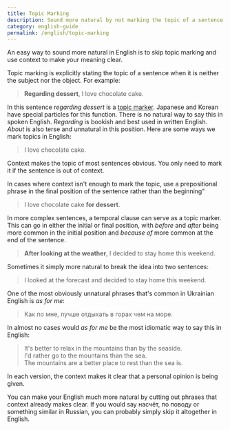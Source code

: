 ```yaml
---
title: Topic Marking
description: Sound more natural by not marking the topic of a sentence.
category: english-guide
permalink: /english/topic-marking 
---
```


An easy way to sound more natural in English is to skip topic marking and use context to make your meaning clear. 

Topic marking is explicitly stating the topic of a sentence when it is neither the subject nor the object. For example:

> **Regarding dessert**, I love chocolate cake.

In this sentence *regarding dessert* is a [topic marker][0]. Japanese and Korean have special particles for this function. There is no natural way to say this in spoken English. *Regarding* is bookish and best used in written English. *About* is also terse and unnatural in this position. Here are some ways we mark topics in English:

> I love chocolate cake.

Context makes the topic of most sentences obvious. You only need to mark it if the sentence is out of context.

In cases where context isn't enough to mark the topic, use a prepositional phrase in the final position of the sentence rather than the beginning"

> I love chocolate cake **for dessert**.

In more complex sentences, a temporal clause can serve as a topic marker. This can go in either the initial or final position, with *before* and *after* being more common in the initial position and *because of* more common at the end of the sentence.

> **After looking at the weather**, I decided to stay home this weekend.

Sometimes it simply more natural to break the idea into two sentences: 

> I looked at the forecast</u> and decided to stay home this weekend.

One of the most obviously unnatural phrases that's common in Ukrainian English is *as for me*:

> Как по мне, лучше отдыхать в горах чем на море.

In almost no cases would *as for me* be the most idiomatic way to say this in English:

> It's better to relax in the mountains than by the seaside.    
> I'd rather go to the mountains than the sea.    
> The mountains are a better place to rest than the sea is.  

In each version, the context makes it clear that a personal opinion is being given.

You can make your English much more natural by cutting out phrases that context already makes clear. If you would say насчёт, по поводу or something similar in Russian, you can probably simply skip it altogether in English.

[0]: https://en.wikipedia.org/wiki/Topic_marker
